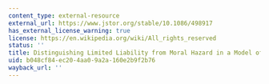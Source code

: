 ```yaml
---
content_type: external-resource
external_url: https://www.jstor.org/stable/10.1086/498917
has_external_license_warning: true
license: https://en.wikipedia.org/wiki/All_rights_reserved
status: ''
title: Distinguishing Limited Liability from Moral Hazard in a Model of Entrepreneurship.
uid: b048cf84-ec20-4aa0-9a2a-160e2b9f2b76
wayback_url: ''
---
```

